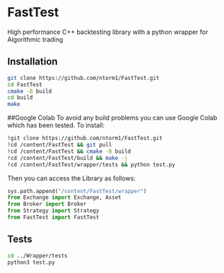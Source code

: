 # FastTest

High performance C++ backtesting library with a python wrapper for Algorithmic trading 

## Installation

```bash
git clone https://github.com/ntorm1/FastTest.git
cd FastTest
cmake -B build
cd build
make
```

##Google Colab
To avoid any build problems you can use Google Colab which has been tested. To install:
```bash
!git clone https://github.com/ntorm1/FastTest.git
!cd /content/FastTest && git pull
!cd /content/FastTest && cmake -B build
!cd /content/FastTest/build && make -j
!cd /content/FastTest/wrapper/tests && python test.py
```

Then you can access the Library as follows:
```python
sys.path.append("/content/FastTest/wrapper")
from Exchange import Exchange, Asset
from Broker import Broker
from Strategy import Strategy
from FastTest import FastTest
```

## Tests
```bash
cd ../Wrapper/tests
python3 test.py
```

